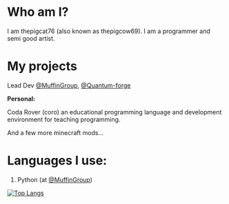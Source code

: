 # Who am I?

I am thepigcat76 (also known as thepigcow69). I am a programmer and semi good artist.

# My projects

Lead Dev [@MuffinGroup](https://github.com/MuffinGroup), [@Quantum-forge](https://github.com/Quantum-forge)

**Personal:**

Coda Rover (coro) an educational programming language and development environment for teaching programming.

And a few more minecraft mods...

# Languages I use:

1. Python (at [@MuffinGroup](https://github.com/MuffinGroup))

[![Top Langs](https://github-readme-stats.vercel.app/api/top-langs/?username=Thepigcat76&theme=radical)](https://github.com/anuraghazra/github-readme-stats)
